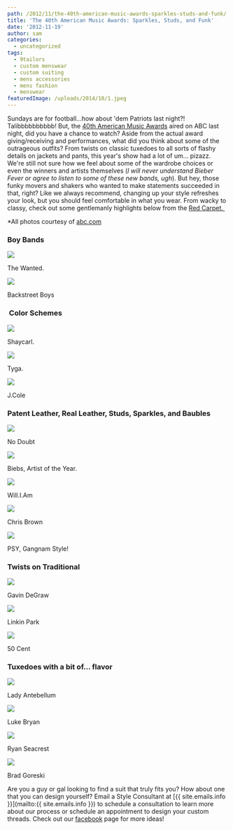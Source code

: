 ```yaml
---
path: /2012/11/the-40th-american-music-awards-sparkles-studs-and-funk/
title: 'The 40th American Music Awards: Sparkles, Studs, and Funk'
date: '2012-11-19'
author: sam
categories:
  - uncategorized
tags:
  - 9tailors
  - custom menswear
  - custom suiting
  - mens accessories
  - mens fashion
  - menswear
featuredImage: /uploads/2014/10/1.jpeg
---
```

Sundays are for football...how about 'dem Patriots last night?! Talibbbbbbbbbb! But, the [40th American Music Awards](http://beta.abc.go.com/shows/american-music-awards) aired on ABC last night, did you have a chance to watch? Aside from the actual award giving/receiving and performances, what did you think about some of the outrageous outfits? From twists on classic tuxedoes to all sorts of flashy details on jackets and pants, this year's show had a lot of um... pizazz. We're still not sure how we feel about some of the wardrobe choices or even the winners and artists themselves (_I will never understand Bieber Fever or agree to listen to some of these new bands, ugh_). But hey, those funky movers and shakers who wanted to make statements succeeded in that, right? Like we always recommend, changing up your style refreshes your look, but you should feel comfortable in what you wear. From wacky to classy, check out some gentlemanly highlights below from the [Red Carpet. ](http://beta.abc.go.com/shows/american-music-awards/photos)

\*All photos courtesy of [abc.com](http://beta.abc.go.com/shows/american-music-awards)

### Boy Bands

[![](http://2.bp.blogspot.com/-n-VMI_34GfI/UKpYxKXMnAI/AAAAAAAABgs/9SeU0H2Nms8/s320/822x-1.jpeg)](http://2.bp.blogspot.com/-n-VMI_34GfI/UKpYxKXMnAI/AAAAAAAABgs/9SeU0H2Nms8/s1600/822x-1.jpeg)

The Wanted.

[![](http://1.bp.blogspot.com/-waIbUF0F20Y/UKpYxrz2IWI/AAAAAAAABg0/yX4MDcLRkj0/s320/822x-2.jpeg)](http://1.bp.blogspot.com/-waIbUF0F20Y/UKpYxrz2IWI/AAAAAAAABg0/yX4MDcLRkj0/s1600/822x-2.jpeg)

Backstreet Boys

###  Color Schemes

[![](http://3.bp.blogspot.com/-6KEIPxBInAA/UKpY2DStDXI/AAAAAAAABhs/UxMiq1eGge4/s320/x700-14.jpeg)](http://3.bp.blogspot.com/-6KEIPxBInAA/UKpY2DStDXI/AAAAAAAABhs/UxMiq1eGge4/s1600/x700-14.jpeg)

Shaycarl.

[![](http://2.bp.blogspot.com/-WV0_nGpOwQM/UKpY36Bw9HI/AAAAAAAABh8/xtj4AISLtnQ/s320/x700-3.jpeg)](http://2.bp.blogspot.com/-WV0_nGpOwQM/UKpY36Bw9HI/AAAAAAAABh8/xtj4AISLtnQ/s1600/x700-3.jpeg)

Tyga.

[![](http://3.bp.blogspot.com/-70ySwy7Hisk/UKpY6Lv66ZI/AAAAAAAABic/FtoYXNMoSaA/s320/x700-7.jpeg)](http://3.bp.blogspot.com/-70ySwy7Hisk/UKpY6Lv66ZI/AAAAAAAABic/FtoYXNMoSaA/s1600/x700-7.jpeg)

J.Cole

### Patent Leather, Real Leather, Studs, Sparkles, and Baubles

[![](http://1.bp.blogspot.com/-gkC_LBdITcA/UKpYyothGBI/AAAAAAAABg8/ZCkFVvKZcFw/s320/822x.jpeg)](http://1.bp.blogspot.com/-gkC_LBdITcA/UKpYyothGBI/AAAAAAAABg8/ZCkFVvKZcFw/s1600/822x.jpeg)

No Doubt

[![](http://4.bp.blogspot.com/-HNwBxMHZY3I/UKpYzES7i9I/AAAAAAAABhE/VA1MgRry-tM/s320/x700-1.jpeg)](http://4.bp.blogspot.com/-HNwBxMHZY3I/UKpYzES7i9I/AAAAAAAABhE/VA1MgRry-tM/s1600/x700-1.jpeg)

Biebs, Artist of the Year.

[![](http://2.bp.blogspot.com/-HXno_mtOh_8/UKpY0GCpupI/AAAAAAAABhU/FdoEOjWSX_0/s320/x700-11.jpeg)](http://2.bp.blogspot.com/-HXno_mtOh_8/UKpY0GCpupI/AAAAAAAABhU/FdoEOjWSX_0/s1600/x700-11.jpeg)

Will.I.Am

[![](http://4.bp.blogspot.com/-eFwLFZv1ULo/UKpY4SS_6NI/AAAAAAAABiE/Eq-i3Nv1aZA/s320/x700-4.jpeg)](http://4.bp.blogspot.com/-eFwLFZv1ULo/UKpY4SS_6NI/AAAAAAAABiE/Eq-i3Nv1aZA/s1600/x700-4.jpeg)

Chris Brown

[![](http://2.bp.blogspot.com/-Jnn3OZKmoOY/UKpY7WPiiqI/AAAAAAAABio/jID7xo7NY50/s320/x700-9.jpeg)](http://2.bp.blogspot.com/-Jnn3OZKmoOY/UKpY7WPiiqI/AAAAAAAABio/jID7xo7NY50/s1600/x700-9.jpeg)

PSY, Gangnam Style!

### Twists on Traditional

[![](http://1.bp.blogspot.com/-5j4g_sUT8kI/UKpYzhIQfqI/AAAAAAAABhM/PUMo0YcBsrQ/s320/x700-10.jpeg)](http://1.bp.blogspot.com/-5j4g_sUT8kI/UKpYzhIQfqI/AAAAAAAABhM/PUMo0YcBsrQ/s1600/x700-10.jpeg)

Gavin DeGraw

[![](http://1.bp.blogspot.com/-KStl1s6CkEA/UKpY1eZj_HI/AAAAAAAABhk/MEduWr11EYs/s320/x700-13.jpeg)](http://1.bp.blogspot.com/-KStl1s6CkEA/UKpY1eZj_HI/AAAAAAAABhk/MEduWr11EYs/s1600/x700-13.jpeg)

Linkin Park

[![](http://4.bp.blogspot.com/-aXDg8sSZawc/UKpY5p83dxI/AAAAAAAABiU/2BVrcFMv8-s/s320/x700-6.jpeg)](http://4.bp.blogspot.com/-aXDg8sSZawc/UKpY5p83dxI/AAAAAAAABiU/2BVrcFMv8-s/s1600/x700-6.jpeg)

50 Cent

### Tuxedoes with a bit of... flavor

[![](http://3.bp.blogspot.com/-w72KloGzlUg/UKpY6w54gGI/AAAAAAAABik/HeNntL-UAM4/s320/x700-8.jpeg)](http://3.bp.blogspot.com/-w72KloGzlUg/UKpY6w54gGI/AAAAAAAABik/HeNntL-UAM4/s1600/x700-8.jpeg)

Lady Antebellum

[![](http://3.bp.blogspot.com/-by501cPlukE/UKpY7-e_tJI/AAAAAAAABiw/gxuRV9BuYOo/s320/x700.jpeg)](http://3.bp.blogspot.com/-by501cPlukE/UKpY7-e_tJI/AAAAAAAABiw/gxuRV9BuYOo/s1600/x700.jpeg)

Luke Bryan

[![](http://1.bp.blogspot.com/-tQYUDujpjlQ/UKpY22flwJI/AAAAAAAABh0/2FoBj-aLd5A/s320/x700-2.jpeg)](http://1.bp.blogspot.com/-tQYUDujpjlQ/UKpY22flwJI/AAAAAAAABh0/2FoBj-aLd5A/s1600/x700-2.jpeg)

Ryan Seacrest

[![](http://3.bp.blogspot.com/-RynR8NFxzIw/UKpY08EsBVI/AAAAAAAABhc/l6cf3q2UuMg/s320/x700-12.jpeg)](http://3.bp.blogspot.com/-RynR8NFxzIw/UKpY08EsBVI/AAAAAAAABhc/l6cf3q2UuMg/s1600/x700-12.jpeg)

Brad Goreski

Are you a guy or gal looking to find a suit that truly fits you? How about one that you can design yourself? Email a Style Consultant at [{{ site.emails.info }}](mailto:{{ site.emails.info }}) to schedule a consultation to learn more about our process or schedule an appointment to design your custom threads. Check out our [facebook](https://www.facebook.com/9tailors) page for more ideas!